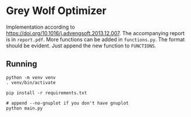 # Grey Wolf Optimizer

Implementation according to <https://doi.org/10.1016/j.advengsoft.2013.12.007>. The accompanying report is in `report.pdf`. More functions can be added in `functions.py`. The format should be evident. Just append the new function to `FUNCTIONS`.

## Running

```shell
python -m venv venv
. venv/bin/activate

pip install -r requirements.txt

# append --no-gnuplot if you don't have gnuplot
python main.py
```
